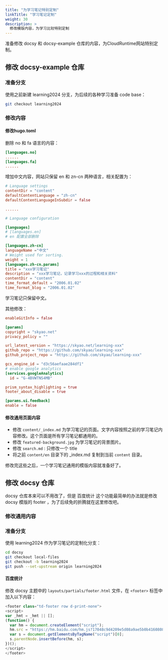```yaml
---
title: "为学习笔记特别定制"
linkTitle: "学习笔记定制"
weight: 30
description: >
  修改模版内容，为学习比较特别定制
---
```




准备修改 docsy 和 docsy-example 仓库的内容，为CloudRuntime网站特别定制。

## 修改 docsy-example 仓库

### 准备分支

使用之前新建 learning2024 分支，为后续的各种学习准备 code base：

```bash
git checkout learning2024
```

### 修改内容

#### 修改hugo.toml

删除 no 和 fa 语言的内容：

```toml
[languages.no]
......
[languages.fa]
......
```

增加中文内容，网站只保留 en 和 zn-cn 两种语言，相关配置为：

```toml
# Language settings
contentDir = "content"
defaultContentLanguage = "zh-cn"
defaultContentLanguageInSubdir = false

......

# Language configuration

[languages]
# [languages.en]
# en 配置全部删除

[languages.zh-cn]
languageName ="中文"
# Weight used for sorting.
weight = 1
[languages.zh-cn.params]
title = "xxx学习笔记"
description = "xxx学习笔记，记录学习xxx的过程和相关资料"
contentDir = "content"
time_format_default = "2006.01.02"
time_format_blog = "2006.01.02"
```

学习笔记只保留中文。

其他修改：

```toml
enableGitInfo = false

[params]
copyright = "skyao.net"
privacy_policy = ""

url_latest_version = "https://skyao.net/learning-xxx"
github_repo = "https://github.com/skyao/learning-xxx"
github_project_repo = "https://github.com/skyao/learning-xxx"

gcs_engine_id = "d3c56aefaae284df1"
# enable google analytics
[services.googleAnalytics]
  id = "G-4BVWTNS4MB"

prism_syntax_highlighting = true
footer_about_disable = true

[params.ui.feedback]
enable = false
```

#### 修改通用页面内容

- 修改 `content/_index.md` 为学习笔记的页面。文字内容按照之前的学习笔记内容修改。这个页面是所有学习笔记都通用的。
- 修改 `featured-background.jpg` 为学习笔记的背景图片。
- 修改 `search.md` : 只修改一个 title 
- 将之前 `content/en` 目录下的 _index.md 复制到当前 `content` 目录。


修改完这些之后，一个学习笔记通用的模版内容就准备好了。

## 修改 docsy 仓库

docsy 仓库本来可以不用改了，但是 百度统计 这个功能最简单的办法就是修改 docsy 模版的 footer ，为了后续免的折腾就在这里修改吧。

### 修改通用内容

### 准备分支

使用 learning2024 作为学习笔记的定制化分支：

```bash
cd docsy
git checkout local-files
git checkout -b learning2024
git push --set-upstream origin learning2024
```

#### 百度统计

修改 docsy 主题中的 `layouts/partials/footer.html` 文件，在 `<footer>` 标签中加入以下内容：

```javascript
<footer class="td-footer row d-print-none">
<script>
var _hmt = _hmt || [];
(function() {
  var hm = document.createElement("script");
  hm.src = "https://hm.baidu.com/hm.js?17048c9d4209e5d08a9ae5b0b4160808";
  var s = document.getElementsByTagName("script")[0]; 
  s.parentNode.insertBefore(hm, s);
})();
</script>  
</footer>
```

